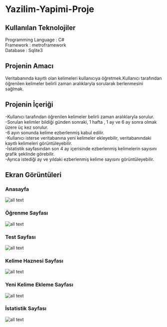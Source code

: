 # Yazilim-Yapimi-Proje
## Kullanılan Teknolojiler
Programming Language : C# <br>
Framework : metroframework <br>
Database : Sqlite3 <br>

## Projenin Amacı 
Veritabanında kayıtlı olan kelimeleri kullanıcıya öğretmek.Kullanıcı tarafından öğrenilen kelimeler belirli zaman aralıklaryla sorularak berlenmesini sağlmak.

## Projenin İçeriği
-Kullanıcı tarafından öğrenilen kelimeler belirli zaman aralıklaryla sorulur. <br>
-Sorulan kelimler bildiği günden sonraki, 1 hafta , 1 ay ve 6 ay sonra olmak üzere üç kez sorulur. <br>
-6 ayın sonunda kelime ezberlenmiş kabul edilir. <br>
-Kullanıcı isterse veritabanına yeni kelimeler ekleyebilir, veritabanındaki kayıtlı kelimeleri görüntüleyebilir. <br>
-İstatistik sayfasından son 4 ay içerisinde ezberlenmiş kelimelerin sayısını grafik şeklinde görebilir. <br>
-Ayrıca istediği ay ve yıldaki ezberlenmiş kelime sayısını görüntüleyebilir.<br>

## Ekran Görüntüleri
### Anasayfa
![all text](https://github.com/atakankar/Yazilim-Yapimi-Proje/blob/master/Screenshots/anasayfa.png?raw=true)

### Öğrenme Sayfası
![all text](https://github.com/atakankar/Yazilim-Yapimi-Proje/blob/master/Screenshots/ogren.png?raw=true)

### Test Sayfası
![all text](https://github.com/atakankar/Yazilim-Yapimi-Proje/blob/master/Screenshots/Test.png?raw=true)

### Kelime Haznesi Sayfası
![all text](https://github.com/atakankar/Yazilim-Yapimi-Proje/blob/master/Screenshots/G%C3%B6r%C3%BCnt%C3%BCle.png?raw=true)

### Yeni Kelime Ekleme Sayfası
![all text](https://github.com/atakankar/Yazilim-Yapimi-Proje/blob/master/Screenshots/Ekleme.png?raw=true)

### İstatistik Sayfası
![all text](https://github.com/atakankar/Yazilim-Yapimi-Proje/blob/master/Screenshots/%C4%B0statistik.png?raw=true)
